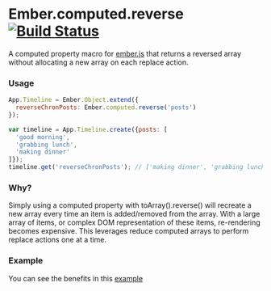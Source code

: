 # Ember.computed.reverse [![Build Status](https://travis-ci.org/gdub22/ember-computed-reverse.png?branch=master)](https://travis-ci.org/gdub22/ember-computed-reverse)

A computed property macro for [ember.js](http://emberjs.com) that returns a reversed array without allocating a new array on each replace action.

### Usage

```javascript
App.Timeline = Ember.Object.extend({
  reverseChronPosts: Ember.computed.reverse('posts')
});

var timeline = App.Timeline.create({posts: [
  'good morning',
  'grabbing lunch',
  'making dinner'
]});
timeline.get('reverseChronPosts'); // ['making dinner', 'grabbing lunch', 'good morning']
```

### Why?

Simply using a computed property with toArray().reverse() will recreate a new array every time an item is added/removed from the array. With a large array of items, or complex DOM representation of these items, re-rendering becomes expensive. This leverages reduce computed arrays to perform replace actions one at a time.

### Example

You can see the benefits in this [example](http://jsbin.com/tefusare/2)